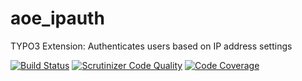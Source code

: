 aoe_ipauth
==========

TYPO3 Extension: Authenticates users based on IP address settings

[![Build Status](https://travis-ci.org/AOEpeople/aoe_ipauth.svg)](https://travis-ci.org/AOEpeople/aoe_ipauth)
[![Scrutinizer Code Quality](https://scrutinizer-ci.com/g/AOEpeople/aoe_ipauth/badges/quality-score.png?b=master)](https://scrutinizer-ci.com/g/AOEpeople/aoe_ipauth/?branch=master)
[![Code Coverage](https://scrutinizer-ci.com/g/AOEpeople/aoe_ipauth/badges/coverage.png?b=master)](https://scrutinizer-ci.com/g/AOEpeople/aoe_ipauth/?branch=master)
